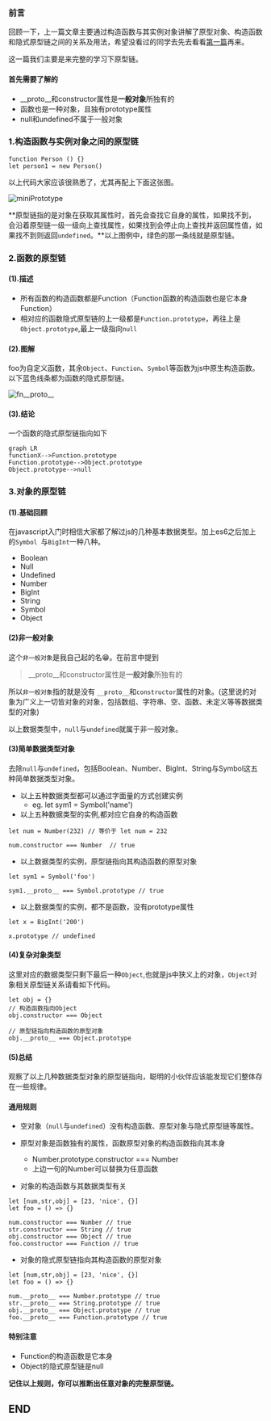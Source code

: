 ### 前言
回顾一下，上一篇文章主要通过构造函数与其实例对象讲解了原型对象、构造函数和隐式原型链之间的关系及用法，希望没看过的同学去先去看看[第一篇](https://stevenlee.blog.csdn.net/article/details/107096637)再来。


这一篇我们主要是来完整的学习下原型链。

#### 首先需要了解的
- __proto__和constructor属性是**一般对象**所独有的
- 函数也是一种对象，且独有prototype属性
- null和undefined不属于一般对象


### 1.构造函数与实例对象之间的原型链

```
function Person () {}
let person1 = new Person()
```
以上代码大家应该很熟悉了，尤其再配上下面这张图。

![miniPrototype](https://imgconvert.csdnimg.cn/aHR0cHM6Ly9nZWVrc3RldmVuLmdpdGVlLmlvL21vbW9kaXkuZ2l0aHViLmlvL2Jsb2cvcHJvdG90eXBlMDIvaW1ncy9taW5pUHJvdG90eXBlLnBuZw?x-oss-process=image/format,png)

**原型链指的是对象在获取其属性时，首先会查找它自身的属性，如果找不到，会沿着原型链一级一级向上查找属性，如果找到会停止向上查找并返回属性值，如果找不到则返回`undefined`。**以上图例中，绿色的那一条线就是原型链。

###  2.函数的原型链
#### (1).描述
- 所有函数的构造函数都是Function（Function函数的构造函数也是它本身Function）
- 相对应的函数隐式原型链的上一级都是`Function.prototype`，再往上是`Object.prototype`,最上一级指向`null`

#### (2).图解
foo为自定义函数，其余`Object`、`Function`、`Symbol`等函数为js中原生构造函数。以下蓝色线条都为函数的隐式原型链。

![fn__proto__](https://imgconvert.csdnimg.cn/aHR0cHM6Ly9nZWVrc3RldmVuLmdpdGVlLmlvL21vbW9kaXkuZ2l0aHViLmlvL2Jsb2cvcHJvdG90eXBlMDIvaW1ncy9mblByb3RvLnBuZw?x-oss-process=image/format,png)

#### (3).结论
一个函数的隐式原型链指向如下
```
graph LR
functionX-->Function.prototype
Function.prototype-->Object.prototype
Object.prototype-->null
```

### 3.对象的原型链

#### (1).基础回顾
在javascript入门时相信大家都了解过js的几种基本数据类型。加上es6之后加上的`Symbol `与`BigInt`一种八种。
- Boolean
- Null
- Undefined
- Number
- BigInt
- String
- Symbol
- Object

#### (2)非一般对象
这个`非一般对象`是我自己起的名😁。在前言中提到

> __proto__和constructor属性是**一般对象**所独有的

所以`非一般对象`指的就是没有 `__proto__`和`constructor`属性的对象。(这里说的对象为广义上一切皆对象的对象，包括数组、字符串、空、函数、未定义等等数据类型的对象)


以上数据类型中，`null`与`undefined`就属于非一般对象。

#### (3)简单数据类型对象
去除`null`与`undefined`，包括Boolean、Number、BigInt、String与Symbol这五种简单数据类型对象。 

- 以上五种数据类型都可以通过字面量的方式创建实例
    - eg.  let sym1 = Symbol('name')
- 以上五种数据类型的实例,都对应它自身的构造函数
        
        
```
let num = Number(232) // 等价于 let num = 232

num.constructor === Number  // true
```

- 以上数据类型的实例，原型链指向其构造函数的原型对象


```
let sym1 = Symbol('foo')

sym1.__proto__ === Symbol.prototype // true
```

- 以上数据类型的实例，都不是函数，没有prototype属性

```
let x = BigInt('200')

x.prototype // undefined
```

#### (4)复杂对象类型
这里对应的数据类型只剩下最后一种`Object`,也就是js中狭义上的对象，`Object`对象相关原型链关系请看如下代码。


```
let obj = {}
// 构造函数指向Object
obj.constructor === Object

// 原型链指向构造函数的原型对象
obj.__proto__ === Object.prototype

```
#### (5)总结
观察了以上几种数据类型对象的原型链指向，聪明的小伙伴应该能发现它们整体存在一些规律。
#### 通用规则
- 空对象（`null`与`undefined`）没有构造函数、原型对象与隐式原型链等属性。
- 原型对象是函数独有的属性，函数原型对象的构造函数指向其本身
    - Number.prototype.constructor === Number
    - 上边一句的Number可以替换为任意函数


- 对象的构造函数与其数据类型有关


```
let [num,str,obj] = [23, 'nice', {}]
let foo = () => {}

num.constructor === Number // true
str.constructor === String // true
obj.constructor === Object // true
foo.constructor === Function // true
```
- 对象的隐式原型链指向其构造函数的原型对象

```
let [num,str,obj] = [23, 'nice', {}]
let foo = () => {}

num.__proto__ === Number.prototype // true
str.__proto__ === String.prototype // true
obj.__proto__ === Object.prototype // true
foo.__proto__ === Function.prototype // true
```
#### 特别注意
- Function的构造函数是它本身
- Object的隐式原型链是null

**记住以上规则，你可以推断出任意对象的完整原型链。**

## END
